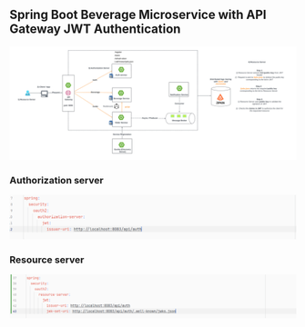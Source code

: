 ## Spring Boot Beverage Microservice with API Gateway JWT Authentication

![Diagram](docs/Beverage-microservice.png)

### Authorization server
![Diagram](docs/auth-server.PNG)


### Resource server

![Diagram](docs/resource-server.PNG)